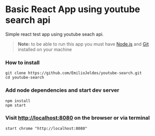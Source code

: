 # Basic React App using youtube search api
Simple react test app using youtube seach api.
>**Note:** to be able to run this app you must have [Node.js](https://nodejs.org/es/) and [Git](https://git-scm.com/) installed on your machine

### How to install
```
git clone https://github.com/EmilioJeldes/youtube-search.git
cd youtube-search
```
### Add node dependencies and start dev server
```
npm install
npm start
```
### Visit [http://localhost:8080](http://localhost:8080) on the browser or via terminal
```
start chrome "http://localhost:8080"
```